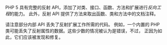 PHP 5 具有完整的反射
API，添加了对类、接口、函数、方法和扩展进行*反向工程*的能力。 此外，反射
API 提供了方法来取出函数、类和方法中的文档注释。

请注意部分内部 API 丢失了反射扩展工作所需的代码。 例如，一个内置的 PHP
类可能丢失了反射属性的数据。这些少数的情况被认为是错误，不过，
正因为如此，它们应该被发现和修复。
